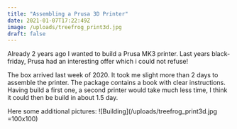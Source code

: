 ```yaml
---
title: "Assembling a Prusa 3D Printer"
date: 2021-01-07T17:22:49Z
image: /uploads/treefrog_print3d.jpg
draft: false
---
```

Already 2 years ago I wanted to build a Prusa MK3 printer. Last years
black-friday, Prusa had an interesting offer which i could not refuse!


The box arrived last week of 2020. 
It took me slight more than 2 days to assemble the printer. The package contains a book with clear instructions. Having build a first one, a second printer would take much less time, I think it could then be build in about 1.5 day.

Here some additional pictures: 
![Building](/uploads/treefrog_print3d.jpg =100x100)

